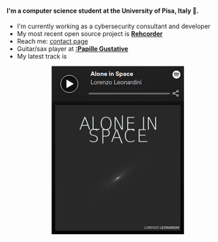 #### I'm a computer science student at the University of Pisa, Italy :pizza:.

- I'm currently working as a cybersecurity consultant and developer
- My most recent open source project is [**Rehcorder**](https://github.com/LorenzoLeonardini/Rehcorder)
- Reach me: [contact page](https://leonardini.dev#contacts)
- Guitar/sax player at [**:Papille Gustative**](https://papillegustative.com)
- My latest track is 

<p align="center"><a href="https://open.spotify.com/track/6UjPClS5zPoVDAlk1gSsaS" target="_blank"><img src="https://raw.githubusercontent.com/LorenzoLeonardini/LorenzoLeonardini/master/spotify-track.png"></a></p>
